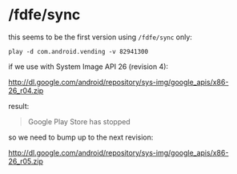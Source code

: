 # /fdfe/sync

this seems to be the first version using `/fdfe/sync` only:

~~~
play -d com.android.vending -v 82941300
~~~

if we use with System Image API 26 (revision 4):

<http://dl.google.com/android/repository/sys-img/google_apis/x86-26_r04.zip>

result:

> Google Play Store has stopped

so we need to bump up to the next revision:

<http://dl.google.com/android/repository/sys-img/google_apis/x86-26_r05.zip>

